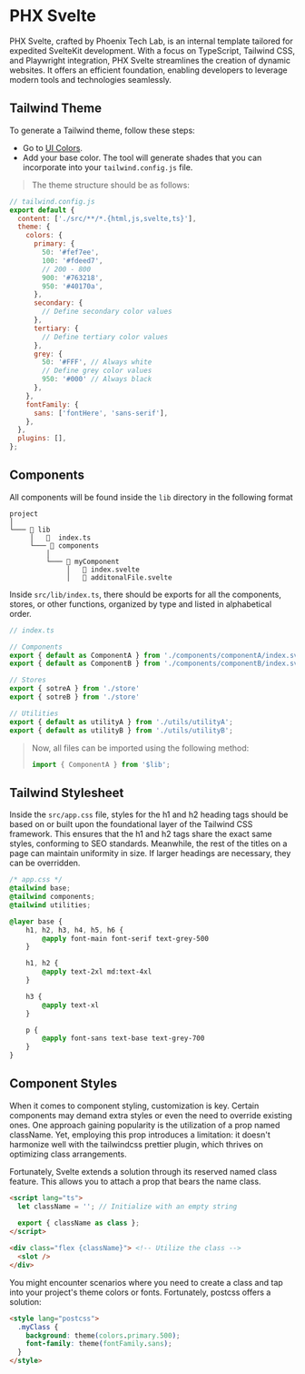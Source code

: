 # PHX Svelte

PHX Svelte, crafted by Phoenix Tech Lab, is an internal template tailored for expedited SvelteKit 
development. With a focus on TypeScript, Tailwind CSS, and Playwright integration, 
PHX Svelte streamlines the creation of dynamic websites. It offers an efficient foundation, 
enabling developers to leverage modern tools and technologies seamlessly.

## Tailwind Theme

To generate a Tailwind theme, follow these steps:

 - Go to [UI Colors](https://uicolors.app/create).
 - Add your base color. The tool will generate shades that you can incorporate into your
`tailwind.config.js` file.

> The theme structure should be as follows:

```js
// tailwind.config.js
export default {
  content: ['./src/**/*.{html,js,svelte,ts}'],
  theme: {
    colors: {
      primary: {
        50: '#fef7ee',
        100: '#fdeed7',
        // 200 - 800
        900: '#763218',
        950: '#40170a',
      },
      secondary: {
        // Define secondary color values
      },
      tertiary: {
        // Define tertiary color values
      },
      grey: {
        50: '#FFF', // Always white 
        // Define grey color values
        950: '#000' // Always black
      },
    },
    fontFamily: {
      sans: ['fontHere', 'sans-serif'],
    },
  },
  plugins: [],
};

```
## Components

All components will be found inside the `lib` directory in the following format

```
project    
│
└─── 📂 lib
     │   📜  index.ts
     └─── 📂 components
         │
         └─── 📂 myComponent
              │   📜 index.svelte
              │   📜 additonalFile.svelte

```

Inside `src/lib/index.ts`, there should be exports for all the components, stores, or other functions, 
organized by type and listed in alphabetical order.

```js
// index.ts

// Components
export { default as ComponentA } from './components/componentA/index.svelte';
export { default as ComponentB } from './components/componentB/index.svelte';

// Stores
export { sotreA } from './store'
export { sotreB } from './store'

// Utilities
export { default as utilityA } from './utils/utilityA';
export { default as utilityB } from './utils/utilityB';
```

> Now, all files can be imported using the following method:
> ```js
> import { ComponentA } from '$lib';
>```

## Tailwind Stylesheet
Inside the `src/app.css` file, styles for the h1 and h2 heading tags should be based 
on or built upon the foundational layer of the Tailwind CSS framework. 
This ensures that the h1 and h2 tags share the exact same styles, conforming to SEO standards. 
Meanwhile, the rest of the titles on a page can maintain uniformity in size. 
If larger headings are necessary, they can be overridden.

```css
/* app.css */
@tailwind base;
@tailwind components;
@tailwind utilities;

@layer base {
    h1, h2, h3, h4, h5, h6 {
        @apply font-main font-serif text-grey-500
    }

    h1, h2 {
        @apply text-2xl md:text-4xl
    }

    h3 {
        @apply text-xl
    }

    p {
        @apply font-sans text-base text-grey-700
    }
}
```

## Component Styles

When it comes to component styling, customization is key. Certain components may demand extra styles 
or even the need to override existing ones. One approach gaining popularity is the utilization of a 
prop named className. Yet, employing this prop introduces a limitation: it doesn't harmonize well with
the tailwindcss prettier plugin, which thrives on optimizing class arrangements.

Fortunately, Svelte extends a solution through its reserved named class feature. This allows you to 
attach a prop that bears the name class.

```html
<script lang="ts">
  let className = ''; // Initialize with an empty string
  
  export { className as class };
</script>

<div class="flex {className}"> <!-- Utilize the class -->
  <slot />
</div>
```

You might encounter scenarios where you need to create a class and tap into your project's 
theme colors or fonts. Fortunately, postcss offers a solution:

```html
<style lang="postcss">
  .myClass {
    background: theme(colors.primary.500);
    font-family: theme(fontFamily.sans);
  }
</style>
```
